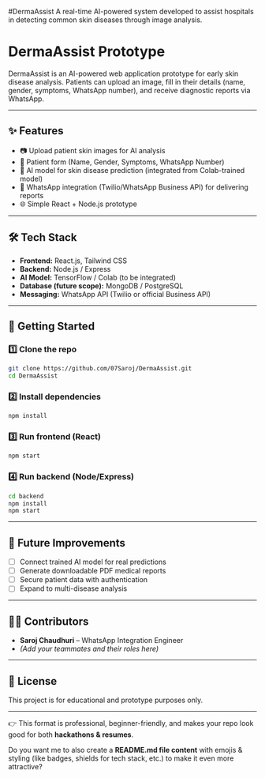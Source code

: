 #DermaAssist
A real-time AI-powered system developed to assist hospitals in detecting common skin diseases through image analysis.

# DermaAssist Prototype

DermaAssist is an AI-powered web application prototype for early skin disease analysis.
Patients can upload an image, fill in their details (name, gender, symptoms, WhatsApp number), and receive diagnostic reports via WhatsApp.

---

## ✨ Features

* 📷 Upload patient skin images for AI analysis
* 📝 Patient form (Name, Gender, Symptoms, WhatsApp Number)
* 🤖 AI model for skin disease prediction (integrated from Colab-trained model)
* 📲 WhatsApp integration (Twilio/WhatsApp Business API) for delivering reports
* 🌐 Simple React + Node.js prototype

---

## 🛠️ Tech Stack

* **Frontend:** React.js, Tailwind CSS
* **Backend:** Node.js / Express
* **AI Model:** TensorFlow / Colab (to be integrated)
* **Database (future scope):** MongoDB / PostgreSQL
* **Messaging:** WhatsApp API (Twilio or official Business API)

---

## 🚀 Getting Started

### 1️⃣ Clone the repo

```bash
git clone https://github.com/07Saroj/DermaAssist.git
cd DermaAssist
```

### 2️⃣ Install dependencies

```bash
npm install
```

### 3️⃣ Run frontend (React)

```bash
npm start
```

### 4️⃣ Run backend (Node/Express)

```bash
cd backend
npm install
npm start
```

---

## 📌 Future Improvements

* [ ] Connect trained AI model for real predictions
* [ ] Generate downloadable PDF medical reports
* [ ] Secure patient data with authentication
* [ ] Expand to multi-disease analysis

---

## 👨‍💻 Contributors

* **Saroj Chaudhuri** – WhatsApp Integration Engineer
* *(Add your teammates and their roles here)*

---

## 📜 License

This project is for educational and prototype purposes only.

---

👉 This format is professional, beginner-friendly, and makes your repo look good for both **hackathons & resumes**.

Do you want me to also create a **README.md file content** with emojis & styling (like badges, shields for tech stack, etc.) to make it even more attractive?
